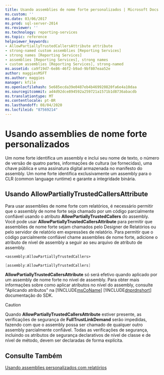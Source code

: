 ```yaml
---
title: Usando assemblies de nome forte personalizados | Microsoft Docs
ms.custom: ''
ms.date: 03/06/2017
ms.prod: sql-server-2014
ms.reviewer: ''
ms.technology: reporting-services
ms.topic: reference
helpviewer_keywords:
- AllowPartiallyTrustedCallersAttribute attribute
- strong-named custom assemblies [Reporting Services]
- strong names [Reporting Services]
- assemblies [Reporting Services], strong names
- custom assemblies [Reporting Services], strong-named
ms.assetid: ca9f19d7-6e86-46f2-b9ad-9bf807eaa52e
author: maggiesMSFT
ms.author: maggies
manager: kfile
ms.openlocfilehash: 5e685ecda39e0487eb4b469920820fa6e4a10daa
ms.sourcegitcommit: ad4d92dce894592a259721a1571b1d8736abacdb
ms.translationtype: MT
ms.contentlocale: pt-BR
ms.lasthandoff: 08/04/2020
ms.locfileid: "87569214"
---
```

# <a name="using-strong-named-custom-assemblies"></a>Usando assemblies de nome forte personalizados
  Um nome forte identifica um assembly e inclui seu nome de texto, o número de versão de quatro partes, informações de cultura (se fornecidas), uma chave pública e uma assinatura digital armazenada no manifesto do assembly. Um nome forte identifica exclusivamente um assembly para o CLR (common language runtime) e garante a integridade binária.  
  
## <a name="using-allowpartiallytrustedcallersattribute"></a>Usando AllowPartiallyTrustedCallersAttribute  
 Para usar assemblies de nome forte com relatórios, é necessário permitir que o assembly de nome forte seja chamado por um código parcialmente confiável usando o atributo **AllowPartiallyTrustedCallers** do assembly. Você pode usar **AllowPartiallyTrustedCallersAttribute** para permitir que assemblies de nome forte sejam chamados pelo Designer de Relatórios ou pelo servidor de relatório em expressões de relatório. Para permitir que o código parcialmente confiável chame assemblies de nome forte, adicione o atributo de nível de assembly a seguir ao seu arquivo de atributo de assembly.  
  
```vb  
<assembly:AllowPartiallyTrustedCallers>  
```  
  
```csharp  
[assembly:AllowPartiallyTrustedCallers]  
```  
  
 **AllowPartiallyTrustedCallersAttribute** só será efetivo quando aplicado por um assembly de nome forte no nível de assembly. Para obter mais informações sobre como aplicar atributos no nível do assembly, consulte "Aplicando atributos" na [!INCLUDE[msCoName](../../includes/msconame-md.md)] [!INCLUDE[dnprdnshort](../../includes/dnprdnshort-md.md)] documentação do SDK.  
  
> [!CAUTION]  
>  Quando **AllowPartiallyTrustedCallersAttribute** estiver presente, as verificações de segurança de **FullTrustLinkDemand** serão impedidas, fazendo com que o assembly possa ser chamado de qualquer outro assembly parcialmente confiável. Todas as verificações de segurança, incluindo os atributos de segurança declarativos de nível de classe e de nível de método, devem ser declaradas de forma explícita.  
  
## <a name="see-also"></a>Consulte Também  
 [Usando assemblies personalizados com relatórios](using-custom-assemblies-with-reports.md)  
  
  
